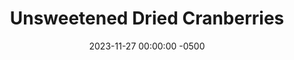 ---
layout: post
title:  "Unsweetened Dried Cranberries"
date:   2023-11-27 00:00:00 -0500
categories: 
- Recipes
- Finger Foods
permalink: /recipes/dried-cranberry
image: /assets/Food/Finger Food/Cranberry/cranberry-cover.jpg
ing: cranberry-ing
facts: cranberry-facts
Prep: 15
Rest: 
Cook: 360
Source1: 
Source2: 
tags: 
- no sugar
- dried
- fruit
- dehydrate
- cranberry
- raisin
- date
- snack
- trail mix
Description: Dried cranberries are a staple on many salads, but unfortunately they're full of added sugar, as cranberries are naturally tart and not sweet at all. These simple dried cranberries are optionally sweetened with honey, and go great on top of a salad or in a trail mix
Instructions: 
- Preheat your air fryer on dehydrate mode at 170F<br><br>

- Cut each of the cranberries in half and add to a small bowl. Optionally, drizzle with some honey, and mix<br><br>

- Dehydrate at 170F for 6-8 hours, flipping every 2 hours. Try to separate as much as possible. I did 6oz of cranberries in a 6qt air fryer.  Transfer to a container in the fridge
---